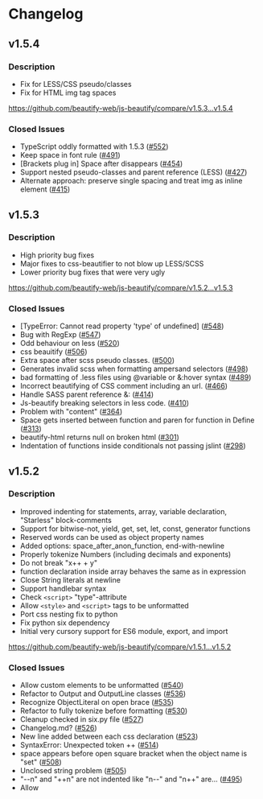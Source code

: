 # Changelog
## v1.5.4

### Description
* Fix for LESS/CSS pseudo/classes
* Fix for HTML img tag spaces

https://github.com/beautify-web/js-beautify/compare/v1.5.3...v1.5.4

### Closed Issues
* TypeScript oddly formatted with 1.5.3 ([#552](https://github.com/beautify-web/js-beautify/issues/552))
* Keep space in font rule ([#491](https://github.com/beautify-web/js-beautify/issues/491))
* [Brackets plug in] Space after </a> disappears ([#454](https://github.com/beautify-web/js-beautify/issues/454))
* Support nested pseudo-classes and parent reference (LESS) ([#427](https://github.com/beautify-web/js-beautify/pull/427))
* Alternate approach: preserve single spacing and treat img as inline element ([#415](https://github.com/beautify-web/js-beautify/pull/415))


## v1.5.3

### Description
* High priority bug fixes
* Major fixes to css-beautifier to not blow up LESS/SCSS
* Lower priority bug fixes that were very ugly

https://github.com/beautify-web/js-beautify/compare/v1.5.2...v1.5.3

### Closed Issues
* [TypeError: Cannot read property 'type' of undefined] ([#548](https://github.com/beautify-web/js-beautify/issues/548))
* Bug with RegExp ([#547](https://github.com/beautify-web/js-beautify/issues/547))
* Odd behaviour on less ([#520](https://github.com/beautify-web/js-beautify/issues/520))
* css beauitify ([#506](https://github.com/beautify-web/js-beautify/issues/506))
* Extra space after scss pseudo classes. ([#500](https://github.com/beautify-web/js-beautify/issues/500))
* Generates invalid scss when formatting ampersand selectors ([#498](https://github.com/beautify-web/js-beautify/issues/498))
* bad formatting of .less files using @variable or &:hover syntax ([#489](https://github.com/beautify-web/js-beautify/issues/489))
* Incorrect beautifying of CSS comment including an url. ([#466](https://github.com/beautify-web/js-beautify/issues/466))
* Handle SASS parent reference &: ([#414](https://github.com/beautify-web/js-beautify/issues/414))
* Js-beautify breaking selectors in less code.  ([#410](https://github.com/beautify-web/js-beautify/issues/410))
* Problem with "content" ([#364](https://github.com/beautify-web/js-beautify/issues/364))
* Space gets inserted between function and paren for function in Define  ([#313](https://github.com/beautify-web/js-beautify/issues/313))
* beautify-html returns null on broken html ([#301](https://github.com/beautify-web/js-beautify/issues/301))
* Indentation of functions inside conditionals not passing jslint ([#298](https://github.com/beautify-web/js-beautify/issues/298))


## v1.5.2

### Description
* Improved indenting for statements, array, variable declaration, "Starless" block-comments
* Support for bitwise-not, yield, get, set, let, const, generator functions
* Reserved words can be used as object property names
* Added options: space_after_anon_function, end-with-newline
* Properly tokenize Numbers (including decimals and exponents)
* Do not break "x++ + y"
* function declaration inside array behaves the same as in expression
* Close String literals at newline
* Support handlebar syntax 
* Check `<script>` "type"-attribute
* Allow `<style>` and `<script>` tags to be unformatted
* Port css nesting fix to python
* Fix python six dependency
* Initial very cursory support for ES6 module, export, and import 

https://github.com/beautify-web/js-beautify/compare/v1.5.1...v1.5.2

### Closed Issues
* Allow custom elements to be unformatted ([#540](https://github.com/beautify-web/js-beautify/pull/540))
* Refactor to Output and OutputLine classes ([#536](https://github.com/beautify-web/js-beautify/pull/536))
* Recognize ObjectLiteral on open brace ([#535](https://github.com/beautify-web/js-beautify/pull/535))
* Refactor to fully tokenize before formatting ([#530](https://github.com/beautify-web/js-beautify/pull/530))
* Cleanup checked in six.py file ([#527](https://github.com/beautify-web/js-beautify/pull/527))
* Changelog.md? ([#526](https://github.com/beautify-web/js-beautify/issues/526))
* New line added between each css declaration ([#523](https://github.com/beautify-web/js-beautify/issues/523))
* SyntaxError: Unexpected token ++ ([#514](https://github.com/beautify-web/js-beautify/issues/514))
* space appears before open square bracket when the object name is "set" ([#508](https://github.com/beautify-web/js-beautify/issues/508))
* Unclosed string problem ([#505](https://github.com/beautify-web/js-beautify/issues/505))
* "--n" and "++n" are not indented like "n--" and "n++" are... ([#495](https://github.com/beautify-web/js-beautify/issues/495))
* Allow <style> and <script> tags to be unformatted ([#494](https://github.com/beautify-web/js-beautify/pull/494))
* Preserve new line at end of file ([#492](https://github.com/beautify-web/js-beautify/issues/492))
* Line wraps breaking numbers (causes syntax error) ([#488](https://github.com/beautify-web/js-beautify/issues/488))
* jsBeautify acts differently when handling different kinds of function expressions[BUG][javascript] ([#485](https://github.com/beautify-web/js-beautify/issues/485))
* AttributeError: 'NoneType' object has no attribute 'groups' ([#479](https://github.com/beautify-web/js-beautify/issues/479))
* installation doco for python need update -- pip install six? ([#478](https://github.com/beautify-web/js-beautify/issues/478))
* Move einars/js-beautify to beautify-web/js-beautify ([#475](https://github.com/beautify-web/js-beautify/issues/475))
* Bring back space_after_anon_function ([#474](https://github.com/beautify-web/js-beautify/pull/474))
* fix for #453, Incompatible handlebar syntax ([#468](https://github.com/beautify-web/js-beautify/pull/468))
* Python: missing explicit dependency on "six" package ([#465](https://github.com/beautify-web/js-beautify/issues/465))
* function declaration inside array, adds extra line.  ([#464](https://github.com/beautify-web/js-beautify/issues/464))
* [es6] yield a array ([#458](https://github.com/beautify-web/js-beautify/issues/458))
* Publish v1.5.2 ([#452](https://github.com/beautify-web/js-beautify/issues/452))
* Port css colon character fix to python  ([#446](https://github.com/beautify-web/js-beautify/issues/446))
* Cannot declare object literal properties with unquoted reserved words ([#440](https://github.com/beautify-web/js-beautify/issues/440))
* Do not put a space within `function*` generator functions. ([#428](https://github.com/beautify-web/js-beautify/issues/428))
* beautification of "nth-child" css fails csslint ([#418](https://github.com/beautify-web/js-beautify/issues/418))
* comment breaks indent ([#413](https://github.com/beautify-web/js-beautify/issues/413))
* AngularJS inline templates are being corrupted! ([#385](https://github.com/beautify-web/js-beautify/issues/385))


## v1.5.1

### Description
Highlights:
* Fixes var declaration of objects and arrays to indent correctly (#256, #430)
* Support keywords as IdentifierNames such as foo.catch() (#309, #351,#368, #378)
* Improved indenting for statements (#289)
* Improved ES6 support - let, const, template strings, and "fat arrow"
* Support for non-ASCII characters in variable names (#305)
* Multiple fixes to requirejs support and added tests to protect in future
* Improved LESS support (still plenty of room for improvement in this area)
* Do not add space after !!

https://github.com/einars/js-beautify/compare/v1.4.2...v1.5.1

### Closed Issues
* Nested if statements not displayed correctly ([#450](https://github.com/beautify-web/js-beautify/issues/450))
* preserve_newlines always true ([#449](https://github.com/beautify-web/js-beautify/issues/449))
* line wrapping breaks in weird places ([#438](https://github.com/beautify-web/js-beautify/issues/438))
* Update dependencies to current versions ([#437](https://github.com/beautify-web/js-beautify/pull/437))
* Add support for ES6 template strings ([#434](https://github.com/beautify-web/js-beautify/pull/434))
* Fix #402: support ES6 fat arrow ([#433](https://github.com/beautify-web/js-beautify/pull/433))
* Ending brace missaligned when part of first definition in var line ([#430](https://github.com/beautify-web/js-beautify/issues/430))
* fixing disabled line wrapping for HTML ([#429](https://github.com/beautify-web/js-beautify/pull/429))
* Missing semi colon ([#420](https://github.com/beautify-web/js-beautify/issues/420))
* Fixed require.js support ([#416](https://github.com/beautify-web/js-beautify/pull/416))
* should not split the es6 operator '=>' ([#402](https://github.com/beautify-web/js-beautify/issues/402))
* fixed relative paths for require.js ([#387](https://github.com/beautify-web/js-beautify/pull/387))
* Support reserved words as property names ([#378](https://github.com/beautify-web/js-beautify/issues/378))
* Make the AMD API match the rest of the APIs ([#376](https://github.com/beautify-web/js-beautify/pull/376))
* Preserve newlines in html related to issue #307 ([#375](https://github.com/beautify-web/js-beautify/pull/375))
* Multi-line statements ([#374](https://github.com/beautify-web/js-beautify/issues/374))
* Reserved words used as property/function/variable identifiers are formatted incorrectly ([#368](https://github.com/beautify-web/js-beautify/issues/368))
* fixed problems with colon character ([#363](https://github.com/beautify-web/js-beautify/pull/363))
* require.JS paths are hardcoded in beautify-html.js  ([#359](https://github.com/beautify-web/js-beautify/issues/359))
* Regression in p.a.c.ked file detection ([#357](https://github.com/beautify-web/js-beautify/issues/357))
* Fix Issue #339 ([#354](https://github.com/beautify-web/js-beautify/pull/354))
* Added single line comment support in less/sass for javascript parser ([#353](https://github.com/beautify-web/js-beautify/pull/353))
* Function named 'in' not formatting correctly ([#351](https://github.com/beautify-web/js-beautify/issues/351))
* CSS Pseudo element ([#346](https://github.com/beautify-web/js-beautify/issues/346))
* array closing brace error for return statements with keep_array_indentation ([#340](https://github.com/beautify-web/js-beautify/issues/340))
* CSS Beautifier: breaks :before and :after (regression) ([#339](https://github.com/beautify-web/js-beautify/issues/339))
* Publish v1.5.0  ([#335](https://github.com/beautify-web/js-beautify/issues/335))
* "keep array indentation" not working ([#333](https://github.com/beautify-web/js-beautify/issues/333))
* CSS Beautifier: support LESS/SASS line comments ([#326](https://github.com/beautify-web/js-beautify/issues/326))
* Incorrect formating with semicolon-less code ([#323](https://github.com/beautify-web/js-beautify/issues/323))


## v1.4.2

### Description
Release quick fix for python errno error that has started being more heavily reported
Initial release of css beautifier ported to python
Additional minor fixes and enhancements



### Closed Issues
* global name 'errno' is not defined ([#352](https://github.com/beautify-web/js-beautify/issues/352))
* import errno for errno.EEXIST ([#349](https://github.com/beautify-web/js-beautify/pull/349))
* Added bower.json ([#343](https://github.com/beautify-web/js-beautify/pull/343))
* HTML wrap-line-length: 0 doesn't work ([#342](https://github.com/beautify-web/js-beautify/issues/342))
* Make beautify.js, beautify-html.js, beautify-css.js available in bower ([#341](https://github.com/beautify-web/js-beautify/issues/341))
* Making .jsbeautifyrc resolve work (in general and for Windows re home dir) ([#334](https://github.com/beautify-web/js-beautify/pull/334))
* windows 8 error: path.js:204         throw new TypeError('Arguments to path.join must be strings'); ([#300](https://github.com/beautify-web/js-beautify/issues/300))
* Port beautify-css to python ([#204](https://github.com/beautify-web/js-beautify/issues/204))


## v1.4.1

### Description
Incremental fixes and improvements 


### Closed Issues
* Tests borked when running from web ([#332](https://github.com/beautify-web/js-beautify/issues/332))
* wrap_line_length isn't enforced for property values ([#331](https://github.com/beautify-web/js-beautify/issues/331))
* Have no empty line between comment and function ([#329](https://github.com/beautify-web/js-beautify/issues/329))
* Add new line at the end of the file (html-beautify) ([#325](https://github.com/beautify-web/js-beautify/issues/325))
* Space in empty parentheses ([#322](https://github.com/beautify-web/js-beautify/pull/322))
* Handlebars ([#321](https://github.com/beautify-web/js-beautify/pull/321))
* Space in empty parentheses ([#320](https://github.com/beautify-web/js-beautify/issues/320))
* The indent_with_tabs option did not work when required in node, only CLI. ([#319](https://github.com/beautify-web/js-beautify/pull/319))
* add option to indent "inner HTML"... ([#312](https://github.com/beautify-web/js-beautify/pull/312))
* Wrong format of HTML textnode containing multipe words ([#306](https://github.com/beautify-web/js-beautify/issues/306))
* Repair to work in windows ([#304](https://github.com/beautify-web/js-beautify/pull/304))
* make export object the same with common and amd methods ([#303](https://github.com/beautify-web/js-beautify/pull/303))
* jshint cleanup and make require.js optimizable ([#302](https://github.com/beautify-web/js-beautify/pull/302))
* E4X xml-literal allowed xml-characters ([#294](https://github.com/beautify-web/js-beautify/pull/294))
* Publish 1.4.1 ([#292](https://github.com/beautify-web/js-beautify/issues/292))
* Blank line inserted between function and preceding comment ([#291](https://github.com/beautify-web/js-beautify/issues/291))
* Add tests for beautify-html.js ([#211](https://github.com/beautify-web/js-beautify/issues/211))


## v1.4.0

### Description
Given the breadth of the changes in the code and api, bump to 1.4.0 for the next release.

https://github.com/einars/js-beautify/compare/v1.3.4...v1.4.0

### Closed Issues
* Fix major performance degradation from minimal indenting ([#288](https://github.com/beautify-web/js-beautify/issues/288))
* Minimal indenting ([#286](https://github.com/beautify-web/js-beautify/pull/286))
* Empty lines are removed in HTML and CSS, and also adds trailing spaces ([#285](https://github.com/beautify-web/js-beautify/issues/285))
* npmjs cli options incomplete ([#283](https://github.com/beautify-web/js-beautify/issues/283))
* Publish 1.4.0 ([#282](https://github.com/beautify-web/js-beautify/issues/282))
* Blocks, arrays, and expressions over indented ([#281](https://github.com/beautify-web/js-beautify/issues/281))
* Keeping New lines inside markup ([#280](https://github.com/beautify-web/js-beautify/issues/280))
* E4X xml-literal small fixes ([#279](https://github.com/beautify-web/js-beautify/pull/279))
* Add support for Asynchronous Module Definition (AMD) API ([#274](https://github.com/beautify-web/js-beautify/pull/274))
* fixed broken run tests script ([#255](https://github.com/beautify-web/js-beautify/pull/255))
* Ending parenthesis in function call ([#239](https://github.com/beautify-web/js-beautify/issues/239))
* Preventing line breaks around Unformatted tags ([#105](https://github.com/beautify-web/js-beautify/issues/105))
* IE conditional HTML comments don't play well with the rest of the document ([#91](https://github.com/beautify-web/js-beautify/issues/91))


## v1.3.4

### Description
1.3.3 introduced an change to function formatting.  This fixes primarily that but also a few other tweaks.

### Closed Issues
* Broken indentation ([#277](https://github.com/beautify-web/js-beautify/issues/277))
* Nested inline statements (if, while, do, for) should start new line ([#276](https://github.com/beautify-web/js-beautify/issues/276))
* Bare expression followed immediately by function definition should not indent ([#275](https://github.com/beautify-web/js-beautify/issues/275))
* bug fix for "js-beautify does not create directory automatically when use '-o' parameter" ([#272](https://github.com/beautify-web/js-beautify/pull/272))
* js-beautify does not create directory automatically when use '-o' parameter ([#270](https://github.com/beautify-web/js-beautify/issues/270))
* Problem with indentation inside function ([#268](https://github.com/beautify-web/js-beautify/issues/268))
* added a deindent() function . ([#267](https://github.com/beautify-web/js-beautify/pull/267))


## v1.3.3

### Description
Another good set of fixes. 

### Closed Issues
* Nested arrays indentation with --good-stuff ([#273](https://github.com/beautify-web/js-beautify/issues/273))
* Keep Array Indentation doesn't always work ([#263](https://github.com/beautify-web/js-beautify/issues/263))
* Whitespace issue with function call with object literal + other arguments. ([#262](https://github.com/beautify-web/js-beautify/issues/262))
* Implement wider fix to Indenting within parenthesis frames ([#259](https://github.com/beautify-web/js-beautify/issues/259))
* Block formatting within function call parameters. ([#258](https://github.com/beautify-web/js-beautify/issues/258))
* make python accept -w or --wrap-line-lengthmake python accept -w or --wrap-line-length ([#252](https://github.com/beautify-web/js-beautify/pull/252))
* Beautifying function call chains that end with a callback results in incorrect formatting ([#241](https://github.com/beautify-web/js-beautify/pull/241))
* Keeping New lines  ([#96](https://github.com/beautify-web/js-beautify/issues/96))


## v1.3.2

### Description
Seems like there are enough features on `master` to justify a patch revision. To wit:

* Removal of `expand-strict` value for `--brace-style` option.
* Added `--space-in-paren` option.
* E4X
* Functions as sub-array literals (#246)
* Minor updates to `p_a_c_k_e_r` unpacking.

https://github.com/einars/js-beautify/compare/v1.3.1...master

### Closed Issues
* Why removed support for global object? ([#249](https://github.com/beautify-web/js-beautify/issues/249))
* Incorrect indentation of functions in array ([#246](https://github.com/beautify-web/js-beautify/issues/246))
* E4X for Python ([#243](https://github.com/beautify-web/js-beautify/issues/243))
* Single line comments on "case:" lines forced to next line ([#242](https://github.com/beautify-web/js-beautify/issues/242))
* Remove expand-strict ([#240](https://github.com/beautify-web/js-beautify/pull/240))
* empty braces should always collapse to {} on the same line ([#237](https://github.com/beautify-web/js-beautify/issues/237))
* braces "expand-strict", return { } should be on same line ([#236](https://github.com/beautify-web/js-beautify/issues/236))
* Option for different formatting of spaces in parens ([#235](https://github.com/beautify-web/js-beautify/pull/235))
* E4X ([#234](https://github.com/beautify-web/js-beautify/pull/234))
* -h option in cli.js ([#233](https://github.com/beautify-web/js-beautify/pull/233))
* Globally installed npm js-beautify will never catch .jsbeautifyrc in /home ([#228](https://github.com/beautify-web/js-beautify/issues/228))
* html conditional tag treated as open tag "<!--[if IE 8]>" ([#222](https://github.com/beautify-web/js-beautify/issues/222))
* Document package release process ([#214](https://github.com/beautify-web/js-beautify/issues/214))
* Add basic tests for beautify command line ([#209](https://github.com/beautify-web/js-beautify/issues/209))
* Index.html - "Preserve empty lines" does not describe the behavior ([#199](https://github.com/beautify-web/js-beautify/issues/199))
* Bug: <![CDATA[ ([#152](https://github.com/beautify-web/js-beautify/issues/152))
* New options proposal: spaces around arguments ([#126](https://github.com/beautify-web/js-beautify/issues/126))
* Add option to put single-statement blocks into a new line ([#116](https://github.com/beautify-web/js-beautify/issues/116))
* [Feature request] --disable-preserve-newlines to one line ([#74](https://github.com/beautify-web/js-beautify/issues/74))


